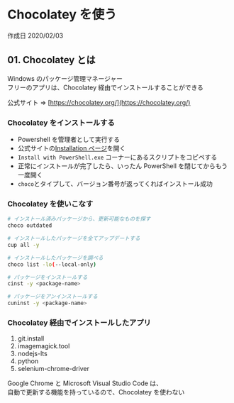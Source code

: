 # Chocolatey を使う

作成日 2020/02/03

## 01. Chocolatey とは

Windows のパッケージ管理マネージャー\
フリーのアプリは、Chocolatey 経由でインストールすることができる

公式サイト => [https://chocolatey.org/](https://chocolatey.org/)

### Chocolatey をインストールする

-   Powershell を管理者として実行する
-   公式サイトの[Installation ページ](https://chocolatey.org/install)を開く
-   `Install with PowerShell.exe` コーナーにあるスクリプトをコピペする
-   正常にインストールが完了したら、いったん PowerShell を閉じてからもう一度開く
-   `choco`とタイプして、バージョン番号が返ってくればインストール成功

### Chocolatey を使いこなす

```bash
# インストール済みパッケージから、更新可能なものを探す
choco outdated

# インストールしたパッケージを全てアップデートする
cup all -y

# インストールしたパッケージを調べる
choco list -lo(--local-only)

# パッケージをインストールする
cinst -y <package-name>

# パッケージをアンインストールする
cuninst -y <package-name>
```

### Chocolatey 経由でインストールしたアプリ

1. git.install
1. imagemagick.tool
1. nodejs-lts
1. python
1. selenium-chrome-driver

Google Chrome と Microsoft Visual Studio Code は、\
自動で更新する機能を持っているので、Chocolatey を使わない
